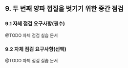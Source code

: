 ## 9. 두 번째 양파 껍질을 벗기기 위한 중간 점검

### 9.1	자체 점검 요구사항(필수)
@TODO 자체 점검 실습 문서

### 9.2	자체 점검 요구사항(선택)
@TODO 자체 점검 실습 문서
